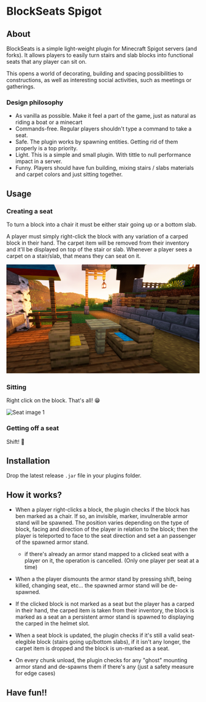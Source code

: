 # BlockSeats Spigot

## About

BlockSeats is a simple light-weight plugin for Minecraft Spigot servers (and forks). It allows players to easily turn stairs and slab blocks into functional seats that any player can sit on.

This opens a world of decorating, building and spacing possibilities to constructions, as well as interesting social activities, such as meetings or gatherings.

### **Design philosophy**

- As vanilla as possible. Make it feel a part of the game, just as natural as riding a boat or a minecart
- Commands-free. Regular players shouldn't type a command to take a seat.
- Safe. The plugin works by spawning entities. Getting rid of them properly is a top priority.
- Light. This is a simple and small plugin. With tittle to null performance impact in a server.
- Funny. Players should have fun building, mixing stairs / slabs materials and carpet colors and just sitting together.

## Usage

### **Creating a seat**

To turn a block into a chair it must be either stair going up or a bottom slab.

A player must simply right-click the block with any variation of a carped block in their hand. The carpet item will be removed from their inventory and it'll be displayed on top of the stair or slab. Whenever a player sees a carpet on a stair/slab, that means they can seat on it.

![Seat image 1](./assets/ReadmeImage1.png)

### **Sitting**

Right click on the block. That's all! 😁

![Seat image 1](./assets/ReadmeGif1.gif)

### **Getting off a seat**

Shift! 🤪

## Installation

Drop the latest release `.jar` file in your plugins folder.

## How it works?

- When a player right-clicks a block, the plugin checks if the block has ben marked as a chair. If so, an invisible, marker, invulnerable armor stand will be spawned. The position varies depending on the type of block, facing and direction of the player in relation to the block; then the player is teleported to face to the seat direction and set a an passenger of the spawned armor stand.
    - if there's already an armor stand mapped to a clicked seat with a player on it, the operation is cancelled. (Only one player per seat at a time)

- When a the player dismounts the armor stand by pressing shift, being killed, changing seat, etc... the spawned armor stand will be de-spawned.
- If the clicked block is not marked as a seat but the player has a carped in their hand, the carped item is taken from their inventory, the block is marked as a seat an a persistent armor stand is spawned to displaying the carped in the helmet slot.
- When a seat block is updated, the plugin checks if it's still a valid seat-elegible block (stairs going up/bottom slabs), if it isn't any longer, the carpet item is dropped and the block is un-marked as a seat.
- On every chunk unload, the plugin checks for any "ghost" mounting armor stand and de-spawns them if there's any (just a safety measure for edge cases)

## Have fun!!
